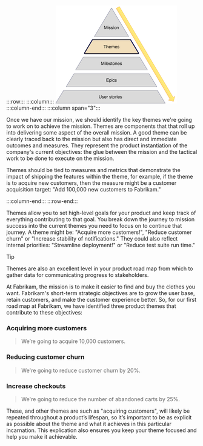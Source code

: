 :::row:::
  :::column:::
    ![Product road map themes](../media/themes.png)
  :::column-end:::
        :::column span="3":::

Once we have our mission, we should identify the key themes we're going to work on to achieve the mission. Themes are components that that roll up into delivering some aspect of the overall mission. A good theme can be clearly traced back to the mission but also has direct and immediate outcomes and measures. They represent the product instantiation of the company's current objectives: the glue between the mission and the tactical work to be done to execute on the mission.

Themes should be tied to measures and metrics that demonstrate the impact of shipping the features within the theme, for example, if the theme is to acquire new customers, then the measure might be a customer acquisition target: "Add 100,000 new customers to Fabrikam." 

 :::column-end:::
:::row-end:::

Themes allow you to set high-level goals for your product and keep track of everything contributing to that goal. You break down the journey to mission success into the current themes you need to focus on to continue that journey. A theme might be: "Acquire more customers!", "Reduce customer churn" or "Increase stability of notifications." They could also reflect internal priorities: "Streamline deployment!" or "Reduce test suite run time."

> [!TIP]
> Themes are also an excellent level in your product road map from which to gather data for communicating progress to stakeholders. 

At Fabrikam, the mission is to make it easier to find and buy the clothes you want. Fabrikam's short-term strategic objectives are to grow the user base, retain customers, and make the customer experience better. So, for our first road map at Fabrikam, we have identified three product themes that contribute to these objectives:

### Acquiring more customers

> We’re going to acquire 10,000 customers.

### Reducing customer churn

> We're going to reduce customer churn by 20%.

### Increase checkouts

> We're going to reduce the number of abandoned carts by 25%.

These, and other themes are such as "acquiring customers", will likely be repeated throughout a product’s lifespan, so it’s important to be as explicit as possible about the theme and what it achieves in this particular incarnation. This explication also ensures you keep your theme focused and help you make it achievable.
